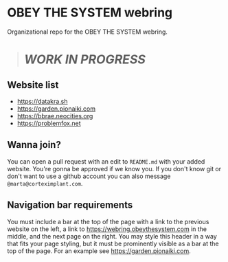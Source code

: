 # OBEY THE SYSTEM webring
Organizational repo for the OBEY THE SYSTEM webring.

> # *WORK IN PROGRESS*

## Website list
- https://datakra.sh
- https://garden.pionaiki.com
- https://bbrae.neocities.org
- https://problemfox.net

## Wanna join?
You can open a pull request with an edit to `README.md` with your added website. You're gonna be approved if we know you. If you don't know git or don't want to use a github account you can also message `@marta@corteximplant.com`.

## Navigation bar requirements
You must include a bar at the top of the page with a link to the previous website on the left, a link to https://webring.obeythesystem.com in the middle, and the next page on the right. You may style this header in a way that fits your page styling, but it must be prominently visible as a bar at the top of the page. For an example see https://garden.pionaiki.com.
